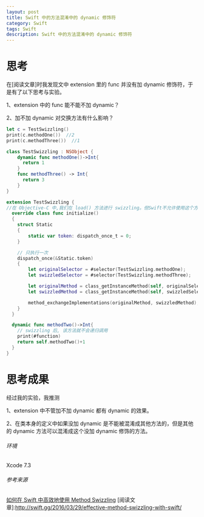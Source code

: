 ```yaml
---
layout: post
title: Swift 中的方法混淆中的 dynamic 修饰符
category: Swift
tags: Swift
description: Swift 中的方法混淆中的 dynamic 修饰符
---
```


# 思考

  在[阅读文章]时我发现文中 extension 里的 func 并没有加 dynamic 修饰符，于是有了以下思考与实验。

 1、extension 中的 func 能不能不加 dynamic？

 2、加不加 dynamic 对交换方法有什么影响？

``` swift
let c = TestSwizzling()
print(c.methodOne())  //2
print(c.methodThree())  //1

class TestSwizzling : NSObject {
    dynamic func methodOne()->Int{
      return 1
    }
    func methodThree() -> Int{
      return 3
    }   
}

extension TestSwizzling {
//在 Objective-C 中,我们在 load() 方法进行 swizzling。但Swift不允许使用这个方法。
  override class func initialize()
  {
    struct Static
    {
        static var token: dispatch_once_t = 0;
    }

    // 只执行一次
    dispatch_once(&Static.token)
    {
        let originalSelector = #selector(TestSwizzling.methodOne);
        let swizzledSelector = #selector(TestSwizzling.methodThree);

        let originalMethod = class_getInstanceMethod(self, originalSelector);
        let swizzledMethod = class_getInstanceMethod(self, swizzledSelector);

        method_exchangeImplementations(originalMethod, swizzledMethod);
    }
  }

  dynamic func methodTwo()->Int{
    // swizzling 后, 该方法就不会递归调用
    print(#function)
    return self.methodTwo()+1
  }
}
```

# 思考成果

  经过我的实验，我推测

  1、extension 中不管加不加 dynamic 都有 dynamic 的效果。

  2、在类本身的定义中如果没加 dynamic 是不能被混淆成其他方法的，但是其他的 dynamic 方法可以混淆成这个没加 dynamic 修饰的方法。

###### 环境
Xcode 7.3

###### 参考来源
[如何在 Swift 中高效地使用 Method Swizzling]([阅读文章])
[阅读文章]:http://swift.gg/2016/03/29/effective-method-swizzling-with-swift/
